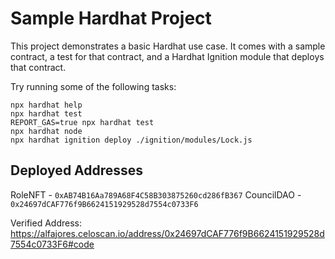 # Sample Hardhat Project

This project demonstrates a basic Hardhat use case. It comes with a sample contract, a test for that contract, and a Hardhat Ignition module that deploys that contract.

Try running some of the following tasks:

```shell
npx hardhat help
npx hardhat test
REPORT_GAS=true npx hardhat test
npx hardhat node
npx hardhat ignition deploy ./ignition/modules/Lock.js
```

## Deployed Addresses

RoleNFT - `0xAB74B16Aa789A68F4C58B303875260cd286fB367`
CouncilDAO - `0x24697dCAF776f9B6624151929528d7554c0733F6`

Verified Address: https://alfajores.celoscan.io/address/0x24697dCAF776f9B6624151929528d7554c0733F6#code
